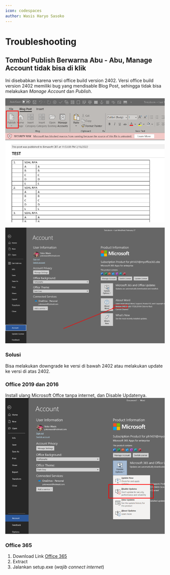 ```yaml
---
icon: codespaces
author: Wasis Haryo Sasoko
---
```

# Troubleshooting

## Tombol Publish Berwarna Abu - Abu, Manage Account tidak bisa di klik

Ini disebabkan karena versi office build version 2402. Versi office build version 2402 memiliki bug yang mendisable Blog Post, sehingga tidak bisa melakukan *Manage Account* dan *Publish*.


![Disable Publish](/images/disablepublish.png)

![Version 2402](/images/2402.png)

### Solusi
Bisa melakukan downgrade ke versi di bawah 2402 atau melakukan update ke versi di atas 2402.

### Office 2019 dan 2016
Install ulang Microsoft Offce tanpa internet, dan Disable Updatenya.
![Version 2402](/images/disableupdate.png)

### Office 365

1. Download Link [Office 365](../downloads/Office365.zip)
2. Extract
3. Jalankan setup.exe (*wajib connect internet*)

